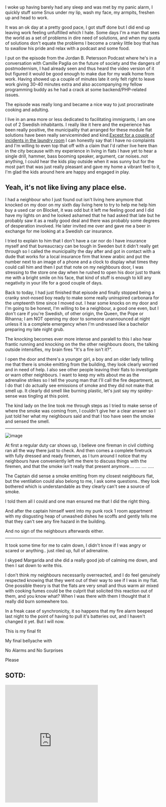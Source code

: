 I woke up having barely had any sleep and was met by my panic alarm, I quickly stuff some Snus under my lip, wash my face, my armpits, freshen up and head to work.

It was an ok day at a pretty good pace, I got stuff done but I did end up leaving work feeling unfulfilled which I hate.
Some days I'm a man that sees the world as a set of problems in dire need of solutions, and when my quota of solutions don't equate the problems I become a cranky little boy that has to swallow his pride and relax with a podcast and some food.

I put on the episode from the Jordan B. Petersson Podcast where he's in a conversation with Camille Paglia on the future of society and the dangers of postmodernism, I had already seen and thus heard the video version of it but figured it would be good enough to make due for my walk home from work. Having showed up a couple of minutes late it only felt right to leave work giving 30-40 minutes extra and also accompanying my fellow programming buddy as he had a crack at some backend/PHP-related issues.

The episode was really long and became a nice way to just procrastinate cooking and adulting.

I live in an area more or less dedicated to facilitating immigrants, I am one out of 2 Swedish inhabitants.
I really like it here and the experience has been really positive, the municipality that arranged for these module flat solutions have been really serviceminded and kind.[Except for a couple of incidents in the laundry room](https://drive.google.com/open?id=0B3Un_b8wmJOBUVZROUVIcElXOEU) I can honestly say that I have no complaints and I'm willing to even top that off with a claim that I'd rather live here than in the city because with my experience in living in flats I have yet to hear a single drill, hammer, bass booming speaker, argument, car noises..not anything, I could hear the kids play outside when it was sunny but for the most part that was just really pleasant and gave my home a vibrant feel to it, I'm glad the kids around here are happy and engaged in play.

## Yeah, it's not like living any place else.

 I had a neighbour who I just found out isn't living here anymore that knocked on my door on my sixth day living here to try to help me help him buy a used car on Blocket, it was odd but it left me feeling good and I did have my lights on and he looked ashamed that he had asked that late but he probably saw it as a really good deal and there was probably some degrees of desperation involved. He later invited me over and gave me a beer in exchange for me looking at a Swedish car insurance.

  I tried to explain to him that I don't have a car nor do I have insurance myself and that bureaucracy can be tough in Sweden but it didn't really get through so I called the municipality the day after and got in contact with a dude that works for a local insurance firm that knew arabic and put the number next to an image of a phone and a clock to display what times they could call him and then I put that note on my neighbours door, I was stressing to the store one day when he rushed to open his door just to thank me with a bright smile on his face, that kind of stuff is enough to kill any negativity in your life for a good couple of days.

Back to today, I had just finished that episode and finally stopped being a cranky snot-nosed boy ready to make some really uninspired carbonara for the umpteenth time since I moved out. I hear some knocks on my door and I'm going to be honest, I'm willing to be a neighbour, a good one even, but I don't care if you're Swedish, of other origin, the Queen, the Pope or Rihanna; I am NOT opening my door to someone unannounced at night unless it is a complete emergency when I'm undressed like a bachelor preparing my late night grub.

The knocking becomes ever more intense and paralell to this I also hear frantic running and knocking on the the other neighbours doors, the talking outside intensifies, my brain fires "It's a fire isn't it?".

I open the door and there's a younger girl, a boy and an older lady telling me that there is smoke emitting from the building, they look clearly worried and in need of help. I also see other people leaving their flats to investigate or warn other neighbours. I want to keep my wits about me as the adrenaline strikes so I tell the young man that I'll call the fire department, as I do that I do actually see emissions of smoke and they did not make that smell up. It clearly did smell like burning plastic, let's just say my spidey-sense was tingling at this point.

The kind lady on the line took me through steps as I tried to make sense of where the smoke was coming from, I couldn't give her a clear answer so I just told her what my neighbours said and that I too have seen the smoke and sensed the smell.

---
![image](https://github.com/dotMavriQ/dotmavriq.github.io/blob/master/assets/flames.png?raw=true)

At first a regular duty car shows up, I believe one fireman in civil clothing ran all the way there just to check.
And then comes a complete firetruck with fully dressed and ready firemen, as I turn around I notice that my neighbours have conveniently left me there to discuss things with the firemen, and that the smoke isn't really that present anymore.... .... .... .....

The Captain did sense a smoke emitting from my closest neighbours flat, but the ventilation could also belong to me, I ask some questions.. they look bothered which is understandable as they clearly can't see a source of smoke.

I told them all I could and one man ensured me that I did the right thing.

And after the captain himself went into my punk rock 1 room appartment with my disgusting heap of unwashed dishes he scoffs and gently tells me that they can't see any fire hazard in the building.

And no sign of the neighbours afterwards either.

---

It took some time for me to calm down, I didn't know if I was angry or scared or anything.. just riled up, full of adrenaline.

I skyped Margarida and she did a really good job of calming me down, and then I sat down to write this.

I don't think my neighbours necessarily overreacted, and I do feel genuinely respected knowing that they went out of their way to see if I was in my flat. One possible theory is that the flats are very small and thus warm air mixed with cooking fumes could be the culprit that solicited this reaction out of them, and you know what? When I was there with them I thought that it really did burn somewhere too.

In a freak case of synchronicity, it so happens that my fire alarm beeped last night to the point of having to pull it's batteries out, and I haven't changed it yet. But I will now.

This is my final fit

My final bellyache with

No Alarms and No Surprises

Please 

## SOTD:

<iframe src="https://open.spotify.com/embed?uri=spotify:track:1bSpwPhAxZwlR2enJJsv7U" width="300" height="380" frameborder="0" allowtransparency="true"></iframe>
